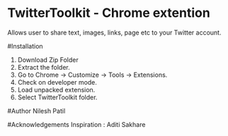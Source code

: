 # TwitterToolkit - Chrome extention

Allows user to share text, images, links, page etc to your Twitter account.

#Installation
1. Download Zip Folder
2. Extract the folder.
3. Go to Chrome -> Customize -> Tools -> Extensions.
4. Check on developer mode.
5. Load unpacked extension.
6. Select TwitterToolkit folder.

#Author
Nilesh Patil

#Acknowledgements
Inspiration : Aditi Sakhare
